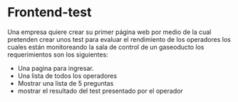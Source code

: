 # Frontend-test

Una empresa quiere crear su primer página web por medio de la cual pretenden crear unos test para evaluar el rendimiento de los operadores los cuales están monitoreando la sala de control de un gaseoducto los requerimientos son los siguientes:

- Una pagina para ingresar.
- Una lista de todos los operadores
- Mostrar una lista de 5 preguntas 
- mostrar el resultado del test presentado por el operador

